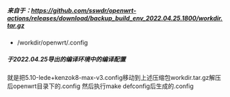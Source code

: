 ##### 来自于：https://github.com/sswdr/openwrt-actions/releases/download/backup_build_env_2022.04.25.1800/workdir.tar.gz
- /workdir/openwrt/.config

##### 于2022.04.25导出的编译环境中的编译配置

就是把5.10-lede+kenzok8-max-v3.config移动到上述压缩包workdir.tar.gz解压后openwrt目录下的.config
然后执行make defconfig后生成的.config
